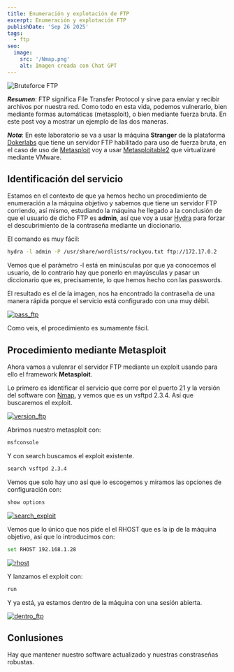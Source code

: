 ```yaml
---
title: Enumeración y explotación de FTP
excerpt: Enumeración y explotación FTP
publishDate: 'Sep 26 2025'
tags:
  - ftp
seo:
  image:
    src: '/Nmap.png'
    alt: Imagen creada con Chat GPT
---
```



![Bruteforce FTP](/bftp.png)

***Resumen***: FTP significa File Transfer Protocol y sirve para enviar y recibir archivos por nuestra red. Como todo en esta vida, podemos vulnerarlo, bien mediante formas automáticas (metasploit), o bien mediante fuerza bruta. En este post voy a mostrar un ejemplo de las dos maneras.

***Nota***: En este laboratorio se va a usar la máquina **Stranger** de la plataforma [Dokerlabs](https://dockerlabs.es/) que tiene un servidor FTP habilitado para uso de fuerza bruta, en el caso de uso de [Metasploit](https://www.metasploit.com) voy a usar [Metasploitable2](https://docs.rapid7.com/metasploit/metasploitable-2/) que virtualizaré mediante VMware.

## Identificación del servicio

Estamos en el contexto de que ya hemos hecho un procedimiento de enumeración a la máquina objetivo y sabemos que tiene un servidor FTP corriendo, así mismo, estudiando la máquina he llegado a la conclusión de que el usuario de dicho FTP es **admin**, así que voy a usar [Hydra](https://github.com/topics/hydra) para forzar el descubrimiento de la contraseña mediante un diccionario.

El comando es muy fácil:

````bash 
hydra -l admin -P /usr/share/wordlists/rockyou.txt ftp://172.17.0.2 
````
Vemos que el parámetro -l está en minúsculas por que ya conocemos el usuario, de lo contrario hay que ponerlo en mayúsculas y pasar un diccionario que es, precisamente, lo que hemos hecho con las passwords.

El resultado es el de la imagen, nos ha encontrado la contraseña de una manera rápida porque el servicio está configurado con una muy débil.

[![pass_ftp](/pass_ftp.png)](/pass_ftp.png)

Como veis, el procedimiento es sumamente fácil.

## Procedimiento mediante Metasploit

Ahora vamos a vulenrar el servidor FTP mediante un exploit usando para ello el framework **Metasploit**.

Lo primero es identificar el servicio que corre por el puerto 21 y la versión del software con [Nmap](https://marcoscarmonagarcia.github.io/blog/post-1/), y vemos que es un vsftpd 2.3.4. Así que buscaremos el exploit.

[![version_ftp](/version_ftp.png)](/version_ftp.png)

Abrimos nuestro metasploit con:
```bash 
msfconsole
`````
Y con search buscamos el exploit existente.

```bash
search vsftpd 2.3.4
```
Vemos que solo hay uno así que lo escogemos y miramos las opciones de configuración con:
```bash
show options
````
[![search_exploit](/search_exploit.png)](/search_exploit.png)

Vemos que lo único que nos pide el el RHOST que es la ip de la máquina objetivo, así que lo introducimos con:
```bash
set RHOST 192.168.1.28
````

[![rhost](/rhost.png)](/rhost.png)

Y lanzamos el exploit con:
```bash
run
````
Y ya está, ya estamos dentro de la máquina con una sesión abierta.

[![dentro_ftp](/dentro_ftp.png)](/dentro_ftp.png)

## Conlusiones

Hay que mantener nuestro software actualizado y nuestras constraseñas robustas.


